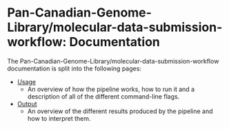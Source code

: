 # Pan-Canadian-Genome-Library/molecular-data-submission-workflow: Documentation

The Pan-Canadian-Genome-Library/molecular-data-submission-workflow documentation is split into the following pages:

- [Usage](usage.md)
  - An overview of how the pipeline works, how to run it and a description of all of the different command-line flags.
- [Output](output.md)
  - An overview of the different results produced by the pipeline and how to interpret them.
